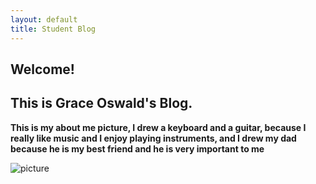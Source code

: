 ```yaml
---
layout: default
title: Student Blog
---
```




## Welcome!
## This is Grace Oswald's Blog.



**This is my about me picture, I drew a keyboard and a guitar, because I really like music and I enjoy playing instruments, and I drew my dad because he is my best friend and he is very important to me**

![picture](/images/pictureforcsp.png)